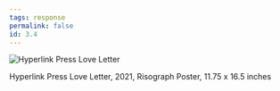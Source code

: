 ```yaml
---
tags: response
permalink: false
id: 3.4
---
```

![Hyperlink Press Love Letter](/assets/img/hyperlink-press/PaintingwithJoy1.jpg)
<figcaption>Hyperlink Press Love Letter, 2021, Risograph Poster, 11.75 x 16.5 inches</figcaption>